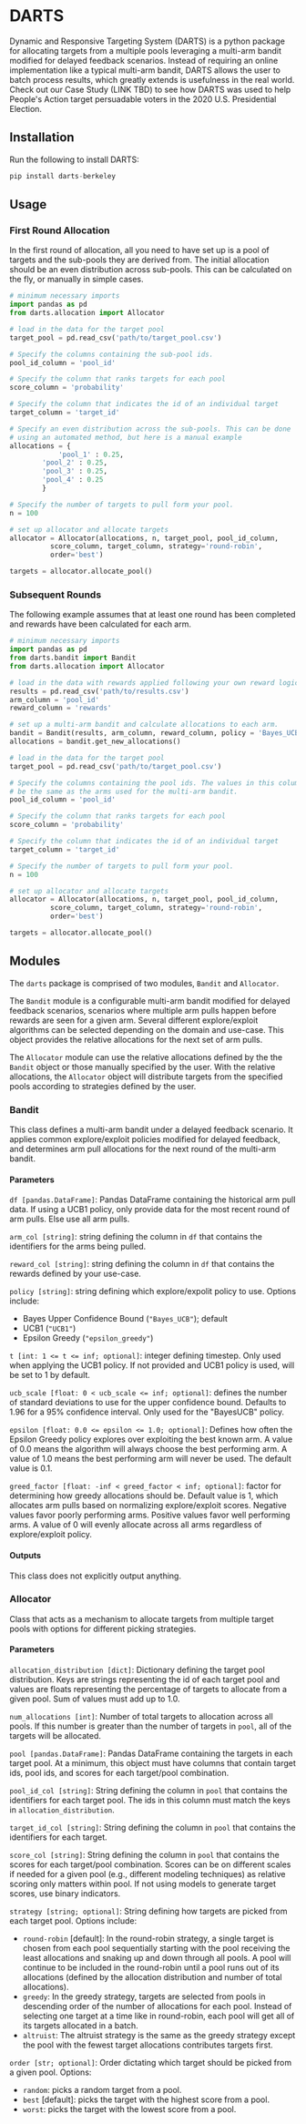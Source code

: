 # DARTS
Dynamic and Responsive Targeting System (DARTS) is a python package for allocating targets from a multiple pools leveraging a multi-arm bandit modified for delayed feedback scenarios. Instead of requiring an online implementation like a typical multi-arm bandit, DARTS allows the user to batch process results, which greatly extends is usefulness in the real world. Check out our Case Study (LINK TBD) to see how DARTS was used to help People's Action target persuadable voters in the 2020 U.S. Presidential Election. 

## Installation
Run the following to install DARTS:
```python
pip install darts-berkeley
```

## Usage
### First Round Allocation
In the first round of allocation, all you need to have set up is a pool of targets and the sub-pools they are derived from. The initial allocation should be an even distribution across sub-pools. This can be calculated on the fly, or manually in simple cases.
```python
# minimum necessary imports
import pandas as pd
from darts.allocation import Allocator

# load in the data for the target pool
target_pool = pd.read_csv('path/to/target_pool.csv')

# Specify the columns containing the sub-pool ids.
pool_id_column = 'pool_id'

# Specify the column that ranks targets for each pool
score_column = 'probability'

# Specify the column that indicates the id of an individual target
target_column = 'target_id'

# Specify an even distribution across the sub-pools. This can be done
# using an automated method, but here is a manual example
allocations = {
    		'pool_1' : 0.25,
		'pool_2' : 0.25,
		'pool_3' : 0.25,
		'pool_4' : 0.25
		}

# Specify the number of targets to pull form your pool.
n = 100

# set up allocator and allocate targets
allocator = Allocator(allocations, n, target_pool, pool_id_column,
		  score_column, target_column, strategy='round-robin',
		  order='best')

targets = allocator.allocate_pool()
```
### Subsequent Rounds
The following example assumes that at least one round has been completed and rewards have been calculated for each arm.
```python
# minimum necessary imports
import pandas as pd
from darts.bandit import Bandit
from darts.allocation import Allocator

# load in the data with rewards applied following your own reward logic
results = pd.read_csv('path/to/results.csv')
arm_column = 'pool_id'
reward_column = 'rewards'

# set up a multi-arm bandit and calculate allocations to each arm.
bandit = Bandit(results, arm_column, reward_column, policy = 'Bayes_UCB')
allocations = bandit.get_new_allocations()

# load in the data for the target pool
target_pool = pd.read_csv('path/to/target_pool.csv')

# Specify the columns containing the pool ids. The values in this column must
# be the same as the arms used for the multi-arm bandit.
pool_id_column = 'pool_id'

# Specify the column that ranks targets for each pool
score_column = 'probability'

# Specify the column that indicates the id of an individual target
target_column = 'target_id'

# Specify the number of targets to pull form your pool.
n = 100

# set up allocator and allocate targets
allocator = Allocator(allocations, n, target_pool, pool_id_column,
		  score_column, target_column, strategy='round-robin',
		  order='best')

targets = allocator.allocate_pool()
```
## Modules

The `darts` package is comprised of two modules, `Bandit` and `Allocator`. 

The `Bandit` module is a configurable multi-arm bandit modified for delayed feedback scenarios, scenarios where multiple arm pulls happen before rewards are seen for a given arm. Several different explore/exploit algorithms can be selected depending on the domain and use-case. This object provides the relative allocations for the next set of arm pulls. 

The `Allocator` module can use the relative allocations defined by the the `Bandit` object or those manually specified by the user. With the relative allocations, the `Allocator` object will distribute targets from the specified pools according to strategies defined by the user.

### Bandit
This class defines a multi-arm bandit under a delayed feedback scenario. It applies common explore/exploit policies modified for delayed feedback, and determines arm pull allocations for the next round of the multi-arm bandit.
#### Parameters
`df [pandas.DataFrame]`: Pandas DataFrame containing the historical arm pull data. If using a UCB1 policy, only provide data for the most recent round of arm pulls. Else use all arm pulls.

`arm_col [string]`: string defining the column in `df` that contains the identifiers for the arms being pulled.

`reward_col [string]`: string defining the column in `df` that contains the rewards defined by your use-case.

`policy [string]`: string defining which explore/expolit policy to use. Options include:
- Bayes Upper Confidence Bound (`"Bayes_UCB"`); default
- UCB1 (`"UCB1"`)
- Epsilon Greedy (`"epsilon_greedy"`)

`t [int: 1 <= t <= inf; optional]`: integer defining timestep. Only used when applying the UCB1 policy. If not provided and UCB1 policy is used, will be set to 1 by default.

`ucb_scale [float: 0 < ucb_scale <= inf; optional]`: defines the number of standard deviations to use for the upper confidence bound. Defaults to 1.96 for a 95% confidence interval. Only used for the "BayesUCB" policy.

`epsilon [float: 0.0 <= epsilon <= 1.0; optional]`: Defines how often the Epsilon Greedy policy explores over exploiting the best known arm. A value of 0.0 means the algorithm will always choose the best performing arm. A value of 1.0 means the best performing arm will never be used. The default value is 0.1.

`greed_factor [float: -inf < greed_factor < inf; optional]`: factor for determining how greedy allocations should be. Default value is 1, which allocates arm pulls based on normalizing explore/exploit scores. Negative values favor poorly performing arms. Positive values favor well performing arms. A value of 0 will evenly allocate across all arms regardless of explore/exploit policy. 
#### Outputs
This class does not explicitly output anything.

### Allocator
Class that acts as a mechanism to allocate targets from multiple target pools with options for different picking strategies.
#### Parameters
`allocation_distribution [dict]`: Dictionary defining the target pool distribution. Keys are strings representing the id of each target pool and values are floats representing the percentage of targets to allocate from a given pool. Sum of values must add up to 1.0.

`num_allocations [int]`: Number of total targets to allocation across all pools. If this number is greater than the number of targets in `pool`, all of the targets will be allocated.

`pool [pandas.DataFrame]`: Pandas DataFrame containing the targets in each target pool. At a minimum, this object must have columns that contain target ids, pool ids, and scores for each target/pool combination.

`pool_id_col [string]`: String defining the column in `pool` that contains the identifiers for each target pool. The ids in this column must match the keys in `allocation_distribution`.

`target_id_col [string]`: String defining the column in `pool` that contains the identifiers for each target.

`score_col [string]`: String defining the column in `pool` that contains the scores for each target/pool combination. Scores can be on different scales if needed for a given pool (e.g., different modeling techniques) as relative scoring only matters within pool. If not using models to generate target scores, use binary indicators.

`strategy [string; optional]`: String defining how targets are picked from each target pool. Options include:
- `round-robin` [default]: In the round-robin strategy, a single target is chosen from each pool sequentially starting with the pool receiving the least allocations and snaking up and down through all pools. A pool will continue to be included in the round-robin until a pool runs out of its allocations (defined by the allocation distribution and number of total allocations). 
- `greedy`: In the greedy strategy, targets are selected from pools in descending order of the number of allocations for each pool. Instead of selecting one target at a time like in round-robin, each pool will get all of its targets allocated in a batch.
- `altruist`: The altruist strategy is the same as the greedy strategy except the pool with the fewest target allocations contributes targets first.

`order [str; optional]`:  Order dictating which target should be picked from a given pool. Options:
- `random`: picks a random target from a pool.
- `best` [default]: picks the target with the highest score from a pool.
- `worst`: picks the target with the lowest score from a pool.


